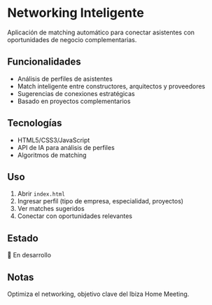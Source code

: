 # Networking Inteligente

Aplicación de matching automático para conectar asistentes con oportunidades de negocio complementarias.

## Funcionalidades

- Análisis de perfiles de asistentes
- Match inteligente entre constructores, arquitectos y proveedores
- Sugerencias de conexiones estratégicas
- Basado en proyectos complementarios

## Tecnologías

- HTML5/CSS3/JavaScript
- API de IA para análisis de perfiles
- Algoritmos de matching

## Uso

1. Abrir `index.html`
2. Ingresar perfil (tipo de empresa, especialidad, proyectos)
3. Ver matches sugeridos
4. Conectar con oportunidades relevantes

## Estado

🚧 En desarrollo

## Notas

Optimiza el networking, objetivo clave del Ibiza Home Meeting.
